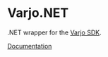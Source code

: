 # Varjo.NET

.NET wrapper for the [Varjo SDK](https://github.com/mbucchia/Varjo-SDK).

[Documentation](https://developer.varjo.com/) 
